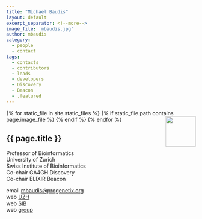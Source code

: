 ```yaml
---
title: "Michael Baudis"
layout: default
excerpt_separator: <!--more-->
image_file: 'mbaudis.jpg'
author: mbaudis
category:
  - people
  - contact
tags:
  - contacts
  - contributors
  - leads
  - developers
  - Discovery
  - Beacon
  - .featured
---
```


{% for static_file in site.static_files %}
  {% if static_file.path contains page.image_file %}
<img style="float: right; width: 80px;" src="{{ static_file.path | relative_url}}" />
  {% endif %}
{% endfor %}

## {{ page.title }}

Professor of Bioinformatics  
University of Zurich  
Swiss Institute of Bioinformatics  
Co-chair GA4GH Discovery  
Co-chair ELIXIR Beacon  

<!--more-->

email [mbaudis@progenetix.org](mailto:mbaudis@progenetix.org)  
web [UZH](https://www.imls.uzh.ch/en/research/baudis.html)  
web [SIB](https://www.sib.swiss/michael-baudis-group)  
web [group](https://info.baudisgroup.org)  

